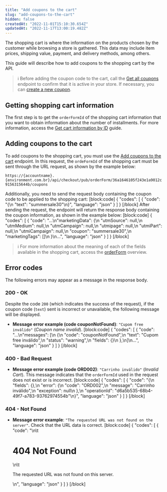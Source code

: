 ```yaml
---
title: "Add coupons to the cart"
slug: "add-coupons-to-the-cart"
hidden: false
createdAt: "2022-11-01T15:10:30.654Z"
updatedAt: "2022-11-17T13:00:19.482Z"
---
```

The shopping cart is where the information on the products chosen by the customer while browsing a store is gathered. This data may include item prices, shipping value, payment, and delivery methods, among others.

This guide will describe how to add coupons to the shopping cart by the API.
>ℹ️ Before adding the coupon code to the cart, call the [Get all coupons](https://developers.vtex.com/vtex-rest-api/reference/getall) endpoint to confirm that it is active in your store. If necessary, you can [create a new coupon](https://developers.vtex.com/vtex-rest-api/docs/creating-and-managing-coupons-with-promotions-api).

## Getting shopping cart information

The first step is to get the `orderFormId` of the shopping cart information that you want to obtain information about the number of installments. For more information, access the [Get cart information by ID](https://developers.vtex.com/vtex-rest-api/docs/get-cart-information-by-id) guide.

## Adding coupons to the cart

To add coupons to the shopping cart, you must use the [Add coupons to the cart](https://developers.vtex.com/vtex-rest-api/reference/addcoupons) endpoint. In this request, the `ordeFormId` of the shopping cart must be sent through the URL request, as shown by the example below:

`https://{accountname}.{environment.com.br}/api/checkout/pub/orderForm/36a1646105f243e1a9012c9156315644b/coupons`

Additionally, you need to send the request body containing the coupon code to be applied to the shopping cart:
[block:code]
{
  "codes": [
    {
      "code": "{\n     \"text\": \"summersale30\"\n}",
      "language": "json"
    }
  ]
}
[/block]
After sending the request, the endpoint will return the response body containing the coupon information, as shown in the example below:
[block:code]
{
  "codes": [
    {
      "code": "...\n\"marketingData\": {\n        \"utmSource\": null,\n        \"utmMedium\": null,\n        \"utmCampaign\": null,\n        \"utmipage\": null,\n        \"utmiPart\": null,\n        \"utmiCampaign\": null,\n        \"coupon\": \"summersale30\",\n        \"marketingTags\": []\n    }\n...",
      "language": "json"
    }
  ]
}
[/block]

>ℹ️ For more information about the meaning of each of the fields available in the shopping cart, access the [orderForm](https://developers.vtex.com/vtex-rest-api/reference/orderform-fields) overview.

## Error codes

The following errors may appear as a message in the response body.

### 200 - OK

Despite the code `200` (which indicates the success of the request), if the coupon code (`text`) sent is incorrect or unavailable, the following message will be displayed.

- **Message error example (code couponNotFound)**: `"Cupom free inválido"` (*Coupon name invalid*).
[block:code]
{
  "codes": [
    {
      "code": "...\n\"messages\": [\n        {\n            \"code\": \"couponNotFound\",\n            \"text\": \"Cupom free inválido\",\n            \"status\": \"warning\",\n            \"fields\": {}\n        },\n]\n...",
      "language": "json"
    }
  ]
}
[/block]
### 400 - Bad Request

- **Message error example (code ORD002)**: `"Carrinho inválido"` (*Invalid Cart*). This message indicates that the `orderFormId` used in the request does not exist or is incorrect.
[block:code]
{
  "codes": [
    {
      "code": "{\n    \"fields\": {},\n    \"error\": {\n        \"code\": \"ORD002\",\n        \"message\": \"Carrinho inválido\",\n        \"exception\": null\n    },\n    \"operationId\": \"d6a5b535-68b4-49f7-a783-93762974554b\"\n}",
      "language": "json"
    }
  ]
}
[/block]
### 404 - Not Found

- **Message error example**: `"The requested URL was not found on the server"`. Check that the URL data is correct.
[block:code]
{
  "codes": [
    {
      "code": "<body>\n\t<h1>404 Not Found</h1>\n\t<p>The requested URL was not found on this server.</p>\n</body>",
      "language": "json"
    }
  ]
}
[/block]